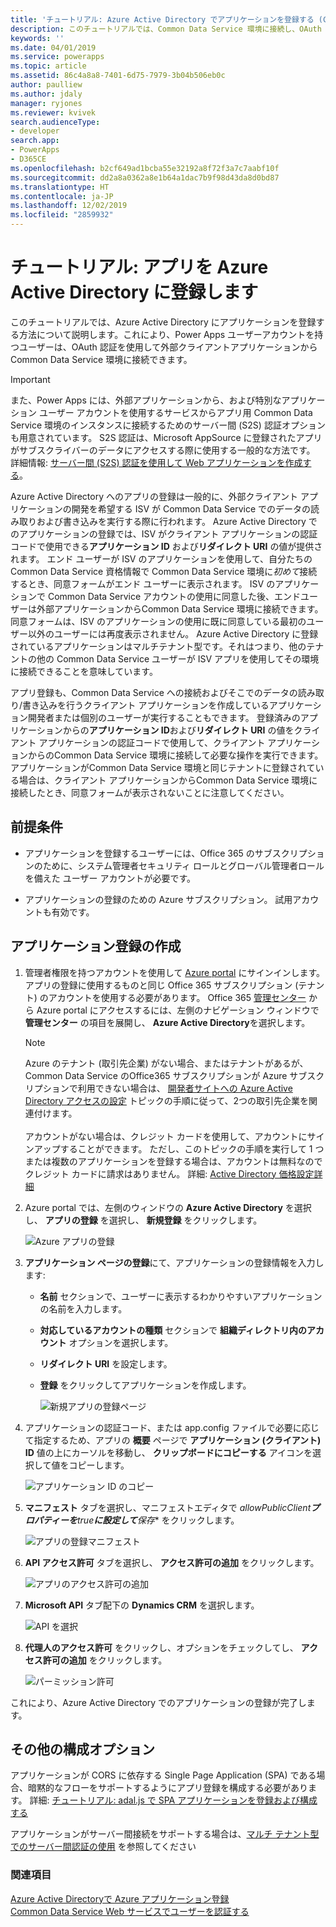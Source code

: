 ```yaml
---
title: 'チュートリアル: Azure Active Directory でアプリケーションを登録する (Common Data Service) | Microsoft Docs'
description: このチュートリアルでは、Common Data Service 環境に接続し、OAuth を使用して認証を行い、Web サービスにアクセスできるようにするために、アプリを Azure Active Directory に登録する方法について説明します。
keywords: ''
ms.date: 04/01/2019
ms.service: powerapps
ms.topic: article
ms.assetid: 86c4a8a8-7401-6d75-7979-3b04b506eb0c
author: paulliew
ms.author: jdaly
manager: ryjones
ms.reviewer: kvivek
search.audienceType:
- developer
search.app:
- PowerApps
- D365CE
ms.openlocfilehash: b2cf649ad1bcba55e32192a8f72f3a7c7aabf10f
ms.sourcegitcommit: dd2a8a0362a8e1b64a1dac7b9f98d43da8d0bd87
ms.translationtype: HT
ms.contentlocale: ja-JP
ms.lasthandoff: 12/02/2019
ms.locfileid: "2859932"
---
```

# <a name="walkthrough-register-an-app-with-azure-active-directory"></a>チュートリアル: アプリを Azure Active Directory に登録します

このチュートリアルでは、Azure Active Directory にアプリケーションを登録する方法について説明します。これにより、Power Apps ユーザーアカウントを持つユーザーは、OAuth 認証を使用して外部クライアントアプリケーションから Common Data Service 環境に接続できます。

> [!IMPORTANT]
> また、Power Apps には、外部アプリケーションから、および特別なアプリケーション ユーザー アカウントを使用するサービスからアプリ用 Common Data Service 環境のインスタンスに接続するためのサーバー間 (S2S) 認証オプションも用意されています。 S2S 認証は、Microsoft AppSource に登録されたアプリがサブスクライバーのデータにアクセスする際に使用する一般的な方法です。 詳細情報: [サーバー間 (S2S) 認証を使用して Web アプリケーションを作成する](build-web-applications-server-server-s2s-authentication.md)。

Azure Active Directory へのアプリの登録は一般的に、外部クライアント アプリケーションの開発を希望する ISV が Common Data Service でのデータの読み取りおよび書き込みを実行する際に行われます。 Azure Active Directory でのアプリケーションの登録では、ISV がクライアント アプリケーションの認証コードで使用できる**アプリケーション ID** および**リダイレクト URI** の値が提供されます。 エンド ユーザーが ISV のアプリケーションを使用して、自分たちの Common Data Service 資格情報で Common Data Service 環境に*初めて*接続するとき、同意フォームがエンド ユーザーに表示されます。 ISV のアプリケーションで Common Data Service アカウントの使用に同意した後、エンドユーザーは外部アプリケーションからCommon Data Service 環境に接続できます。 同意フォームは、ISV のアプリケーションの使用に既に同意している最初のユーザー以外のユーザーには再度表示されません。 Azure Active Directory に登録されているアプリケーションはマルチテナント型です。それはつまり、他のテナントの他の Common Data Service ユーザーが ISV アプリを使用してその環境に接続できることを意味しています。 

アプリ登録も、Common Data Service への接続およびそこでのデータの読み取り/書き込みを行うクライアント アプリケーションを作成しているアプリケーション開発者または個別のユーザーが実行することもできます。 登録済みのアプリケーションからの**アプリケーション ID**および**リダイレクト URI** の値をクライアント アプリケーションの認証コードで使用して、クライアント アプリケーションからのCommon Data Service 環境に接続して必要な操作を実行できます。 アプリケーションがCommon Data Service 環境と同じテナントに登録されている場合は、クライアント アプリケーションからCommon Data Service 環境に接続したとき、同意フォームが表示されないことに注意してください。

## <a name="prerequisites"></a>前提条件  

-   アプリケーションを登録するユーザーには、Office 365 のサブスクリプションのために、システム管理者セキュリティ ロールとグローバル管理者ロールを備えた ユーザー アカウントが必要です。  
  
-   アプリケーションの登録のための Azure サブスクリプション。 試用アカウントも有効です。  
  
## <a name="create-an-application-registration"></a>アプリケーション登録の作成 
  
1. 管理者権限を持つアカウントを使用して [Azure portal](https://go.microsoft.com/fwlink/?linkid=2083908) にサインインします。 アプリの登録に使用するものと同じ Office 365 サブスクリプション (テナント) のアカウントを使用する必要があります。 Office 365 [管理センター](https://admin.microsoft.com/adminportal) から Azure portal にアクセスするには、左側のナビゲーション ウィンドウで **管理センター** の項目を展開し、 **Azure Active Directory**を選択します。  
  
   > [!NOTE]
   > Azure のテナント (取引先企業) がない場合、またはテナントがあるが、 Common Data Service のOffice365 サブスクリプションが Azure サブスクリプションで利用できない場合は、 [開発者サイトへの Azure Active Directory アクセスの設定](https://msdn.microsoft.com/office/office365/HowTo/setup-development-environment) トピックの手順に従って、2つの取引先企業を関連付けます。<br><br> アカウントがない場合は、クレジット カードを使用して、アカウントにサインアップすることができます。 ただし、このトピックの手順を実行して 1 つまたは複数のアプリケーションを登録する場合は、アカウントは無料なのでクレジット カードに請求はありません。 詳細: [Active Directory 価格設定詳細](https://azure.microsoft.com/pricing/details/active-directory/)  
  
2. Azure portal では、左側のウィンドウの **Azure Active Directory** を選択し、 **アプリの登録** を選択し、 **新規登録** をクリックします。
    
    ![Azure アプリの登録](media/azure-app-registrations-page.png "Azure アプリの登録")  

3. **アプリケーション ページの登録**にて、アプリケーションの登録情報を入力します:
   - **名前** セクションで、ユーザーに表示するわかりやすいアプリケーションの名前を入力します。
   - **対応しているアカウントの種類** セクションで **組織ディレクトリ内のアカウント** オプションを選択します。
   - **リダイレクト URI** を設定します。
   - **登録** をクリックしてアプリケーションを作成します。

      ![新規アプリの登録ページ](media/new-app-registration-page.png "新規アプリの登録ページ")

5. アプリケーションの認証コード、または app.config ファイルで必要に応じて指定するため、アプリの **概要** ページで **アプリケーション (クライアント) ID** 値の上にカーソルを移動し、 **クリップボードにコピーする** アイコンを選択して値をコピーします。

    ![アプリケーション ID のコピー](media/app-registration-overview-page.png "アプリケーション ID のコピー")
  
5. **マニフェスト** タブを選択し、マニフェストエディタで *allowPublicClient**プロパティーを**true**に設定して**保存** をクリックします。
   
    ![アプリの登録マニフェスト](media/app-registration-manifest-page.png "アプリの登録マニフェスト")

6. **API アクセス許可** タブを選択し、 **アクセス許可の追加** をクリックします。 

    ![アプリのアクセス許可の追加](media/azure-api-permissions-page.png "アプリのアクセス許可の追加")

7. **Microsoft API** タブ配下の **Dynamics CRM** を選択します。
    
    ![API を選択](media/app-registration-select-api-page.png "API を選択")    

8. **代理人のアクセス許可** をクリックし、オプションをチェックしてし、 **アクセス許可の追加** をクリックします。 
    
    ![パーミッション許可](media/app-registration-delegate-permissions-page.png "パーミッション許可")

これにより、Azure Active Directory でのアプリケーションの登録が完了します。

## <a name="additional-configuration-options"></a>その他の構成オプション

アプリケーションが CORS に依存する Single Page Application (SPA) である場合、暗黙的なフローをサポートするようにアプリ登録を構成する必要があります。 詳細: [チュートリアル: adal.js で SPA アプリケーションを登録および構成する](walkthrough-registering-configuring-simplespa-application-adal-js.md)

アプリケーションがサーバー間接続をサポートする場合は、[マルチ テナント型でのサーバー間認証の使用](use-multi-tenant-server-server-authentication.md) を参照してください
  
### <a name="see-also"></a>関連項目  
 [Azure Active Directoryで Azure アプリケーション登録](https://docs.microsoft.com/azure/active-directory/develop/active-directory-integrating-applications)    
 [Common Data Service Web サービスでユーザーを認証する](authentication.md)

